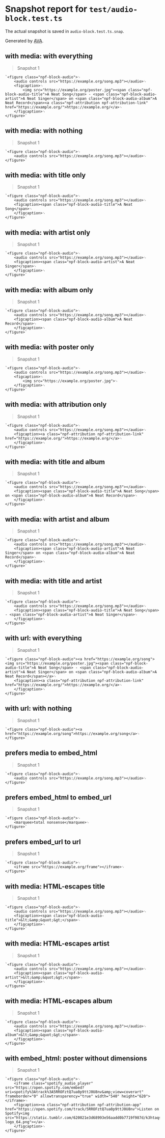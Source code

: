 # Snapshot report for `test/audio-block.test.ts`

The actual snapshot is saved in `audio-block.test.ts.snap`.

Generated by [AVA](https://avajs.dev).

## with media: with everything

> Snapshot 1

    `<figure class="npf-block-audio">␊
        <audio controls src="https://example.org/song.mp3"></audio>␊
        <figcaption>␊
            <img src="https://example.org/poster.jpg"><span class="npf-block-audio-title">A Neat Song</span> - <span class="npf-block-audio-artist">A Neat Singer</span> on <span class="npf-block-audio-album">A Neat Record</span><a class="npf-attribution npf-attribution-link" href="https://example.org/">https://example.org/</a>␊
        </figcaption>␊
    </figure>`

## with media: with nothing

> Snapshot 1

    `<figure class="npf-block-audio">␊
        <audio controls src="https://example.org/song.mp3"></audio>␊
    </figure>`

## with media: with title only

> Snapshot 1

    `<figure class="npf-block-audio">␊
        <audio controls src="https://example.org/song.mp3"></audio>␊
        <figcaption><span class="npf-block-audio-title">A Neat Song</span>␊
        </figcaption>␊
    </figure>`

## with media: with artist only

> Snapshot 1

    `<figure class="npf-block-audio">␊
        <audio controls src="https://example.org/song.mp3"></audio>␊
        <figcaption><span class="npf-block-audio-artist">A Neat Singer</span>␊
        </figcaption>␊
    </figure>`

## with media: with album only

> Snapshot 1

    `<figure class="npf-block-audio">␊
        <audio controls src="https://example.org/song.mp3"></audio>␊
        <figcaption><span class="npf-block-audio-album">A Neat Record</span>␊
        </figcaption>␊
    </figure>`

## with media: with poster only

> Snapshot 1

    `<figure class="npf-block-audio">␊
        <audio controls src="https://example.org/song.mp3"></audio>␊
        <figcaption>␊
            <img src="https://example.org/poster.jpg">␊
        </figcaption>␊
    </figure>`

## with media: with attribution only

> Snapshot 1

    `<figure class="npf-block-audio">␊
        <audio controls src="https://example.org/song.mp3"></audio>␊
        <figcaption><a class="npf-attribution npf-attribution-link" href="https://example.org/">https://example.org/</a>␊
        </figcaption>␊
    </figure>`

## with media: with title and album

> Snapshot 1

    `<figure class="npf-block-audio">␊
        <audio controls src="https://example.org/song.mp3"></audio>␊
        <figcaption><span class="npf-block-audio-title">A Neat Song</span> on <span class="npf-block-audio-album">A Neat Record</span>␊
        </figcaption>␊
    </figure>`

## with media: with artist and album

> Snapshot 1

    `<figure class="npf-block-audio">␊
        <audio controls src="https://example.org/song.mp3"></audio>␊
        <figcaption><span class="npf-block-audio-artist">A Neat Singer</span> on <span class="npf-block-audio-album">A Neat Record</span>␊
        </figcaption>␊
    </figure>`

## with media: with title and artist

> Snapshot 1

    `<figure class="npf-block-audio">␊
        <audio controls src="https://example.org/song.mp3"></audio>␊
        <figcaption><span class="npf-block-audio-title">A Neat Song</span> - <span class="npf-block-audio-artist">A Neat Singer</span>␊
        </figcaption>␊
    </figure>`

## with url: with everything

> Snapshot 1

    `<figure class="npf-block-audio"><a href="https://example.org/song"><img src="https://example.org/poster.jpg"><span class="npf-block-audio-title">A Neat Song</span> - <span class="npf-block-audio-artist">A Neat Singer</span> on <span class="npf-block-audio-album">A Neat Record</span></a>␊
        <figcaption><a class="npf-attribution npf-attribution-link" href="https://example.org/">https://example.org/</a>␊
        </figcaption>␊
    </figure>`

## with url: with nothing

> Snapshot 1

    `<figure class="npf-block-audio"><a href="https://example.org/song">https://example.org/song</a>␊
    </figure>`

## prefers media to embed_html

> Snapshot 1

    `<figure class="npf-block-audio">␊
        <audio controls src="https://example.org/song.mp3"></audio>␊
    </figure>`

## prefers embed_html to embed_url

> Snapshot 1

    `<figure class="npf-block-audio">␊
        <marquee>total nonsense</marquee>␊
    </figure>`

## prefers embed_url to url

> Snapshot 1

    `<figure class="npf-block-audio">␊
        <iframe src="https://example.org/frame"></iframe>␊
    </figure>`

## with media: HTML-escapes title

> Snapshot 1

    `<figure class="npf-block-audio">␊
        <audio controls src="https://example.org/song.mp3"></audio>␊
        <figcaption><span class="npf-block-audio-title">&lt;&amp;&quot;&gt;</span>␊
        </figcaption>␊
    </figure>`

## with media: HTML-escapes artist

> Snapshot 1

    `<figure class="npf-block-audio">␊
        <audio controls src="https://example.org/song.mp3"></audio>␊
        <figcaption><span class="npf-block-audio-artist">&lt;&amp;&quot;&gt;</span>␊
        </figcaption>␊
    </figure>`

## with media: HTML-escapes album

> Snapshot 1

    `<figure class="npf-block-audio">␊
        <audio controls src="https://example.org/song.mp3"></audio>␊
        <figcaption><span class="npf-block-audio-album">&lt;&amp;&quot;&gt;</span>␊
        </figcaption>␊
    </figure>`

## with embed_html: poster without dimensions

> Snapshot 1

    `<figure class="npf-block-audio">␊
        <iframe class="spotify_audio_player" src="https://open.spotify.com/embed?uri=spotify%3Atrack%3A5RROFztQ7ua0p9ttJ0U8nv&amp;view=coverart" frameborder="0" allowtransparency="true" width="540" height="620"></iframe>␊
        <figcaption><a class="npf-attribution npf-attribution-app" href="https://open.spotify.com/track/5RROFztQ7ua0p9ttJ0U8nv">Listen on Spotify<img src="https://static.tumblr.com/620021e3d68993e56aadd0b7719f987d/k3htaqs/irQnz1ujc/tumblr_static_spotify-logo_64.png"></a>␊
        </figcaption>␊
    </figure>`
